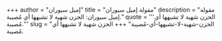 +++
author = "إميل سيوران"
title = "مقولة إميل سيوران"
description = "مقولة إميل سيوران: الحزن شهية لا تشبهها أي مُصيبة."
quote = '''الحزن شهية لا تشبهها أي مُصيبة.'''
slug = "الحزن-شهية-لا-تشبهها-أي-مُصيبة"
+++
الحزن شهية لا تشبهها أي مُصيبة.
